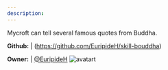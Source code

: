 ```yaml
---
description: 
---
```

Mycroft can tell several famous quotes from Buddha.

**Github:** | (https://github.com/EuripideH/skill-bouddha)

**Owner:** | [@EuripideH](https://github.com/EuripideH) ![avatart](https://avatars3.githubusercontent.com/u/37226170?v=4)

